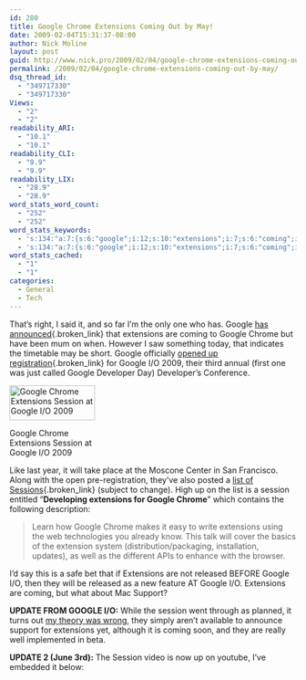 ```yaml
---
id: 280
title: Google Chrome Extensions Coming Out by May!
date: 2009-02-04T15:31:37-08:00
author: Nick Moline
layout: post
guid: http://www.nick.pro/2009/02/04/google-chrome-extensions-coming-out-by-may/
permalink: /2009/02/04/google-chrome-extensions-coming-out-by-may/
dsq_thread_id:
  - "349717330"
  - "349717330"
Views:
  - "2"
  - "2"
readability_ARI:
  - "10.1"
  - "10.1"
readability_CLI:
  - "9.9"
  - "9.9"
readability_LIX:
  - "28.9"
  - "28.9"
word_stats_word_count:
  - "252"
  - "252"
word_stats_keywords:
  - 's:134:"a:7:{s:6:"google";i:12;s:10:"extensions";i:7;s:6:"coming";i:3;s:6:"chrome";i:4;s:7:"caption";i:3;s:7:"session";i:4;s:7:"youtube";i:4;}";'
  - 's:134:"a:7:{s:6:"google";i:12;s:10:"extensions";i:7;s:6:"coming";i:3;s:6:"chrome";i:4;s:7:"caption";i:3;s:7:"session";i:4;s:7:"youtube";i:4;}";'
word_stats_cached:
  - "1"
  - "1"
categories:
  - General
  - Tech
---
```

That&#8217;s right, I said it, and so far I&#8217;m the only one who has. Google [has announced](http://news.cnet.com/8301-17939_109-10110247-2.html){.broken_link} that extensions are coming to Google Chrome but have been mum on when. However I saw something today, that indicates the timetable may be short. Google officially [opened up registration](http://code.google.com/events/io/){.broken_link} for Google I/O 2009, their third annual (first one was just called Google Developer Day) Developer&#8217;s Conference.

<div id="attachment_281" style="width: 160px" class="wp-caption alignright">
  <a href="https://i1.wp.com/www.nick.pro/wp-content/uploads/2009/02/region-capture-2.png?ssl=1"><img aria-describedby="caption-attachment-281" class="size-thumbnail wp-image-281" title="Google Chrome Extensions Session at Google I/O 2009" src="https://i2.wp.com/www.nick.pro/wp-content/uploads/2009/02/region-capture-2-150x61.png?resize=150%2C61&#038;ssl=1" alt="Google Chrome Extensions Session at Google I/O 2009" width="150" height="61" data-recalc-dims="1" /></a>
  
  <p id="caption-attachment-281" class="wp-caption-text">
    Google Chrome Extensions Session at Google I/O 2009
  </p>
</div>

Like last year, it will take place at the Moscone Center in San Francisco. Along with the open pre-registration, they&#8217;ve also posted a [list of Sessions](http://code.google.com/events/io/sessions.html){.broken_link} (subject to change). High up on the list is a session entitled &#8220;**Developing extensions for Google Chrome**&#8221; which contains the following description:

> Learn how Google Chrome makes it easy to write extensions using the web technologies you already know. This talk will cover the basics of the extension system (distribution/packaging, installation, updates), as well as the different APIs to enhance with the browser.

I&#8217;d say this is a safe bet that if Extensions are not released BEFORE Google I/O, then they will be released as a new feature AT Google I/O. Extensions are coming, but what about Mac Support?

**UPDATE FROM GOOGLE I/O:** While the session went through as planned, it turns out [my theory was wrong](https://www.nick.pro/2009/05/27/i-was-wrong-turns-out-chrome-extensions-arent-ready-yet/), they simply aren&#8217;t available to announce support for extensions yet, although it is coming soon, and they are really well implemented in beta.

**UPDATE 2 (June 3rd):** The Session video is now up on youtube, I&#8217;ve embedded it below:

<!--YouTube Error: bad URL entered-->